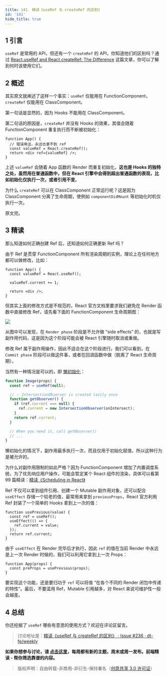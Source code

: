 ```yaml
---
title: 141. 精读《useRef 与 createRef 的区别》
id: '141'
hide_title: true
---
```


## 1 引言

`useRef` 是常用的 API，但还有一个 `createRef` 的 API，你知道他们的区别吗？通过 [React.useRef and React.createRef: The Difference](https://blog.bitsrc.io/react-useref-and-react-createref-the-difference-afedb9877d0f) 这篇文章，你可以了解到何时该使用它们。

## 2 概述

其实原文就阐述了这样一个事实：`useRef` 仅能用在 FunctionComponent，`createRef` 仅能用在 ClassComponent。

第一句话是显然的，因为 Hooks 不能用在 ClassComponent。

第二句话的原因是，`createRef` 并没有 Hooks 的效果，其值会随着 FunctionComponent 重复执行而不断被初始化：

```tsx
function App() {
  // 错误用法，永远也拿不到 ref
  const valueRef = React.createRef();
  return <div ref={valueRef} />;
}
```

上述 `valueRef` 会随着 App 函数的 Render 而重复初始化，**这也是 Hooks 的独特之处，虽然用在普通函数中，但在 React 引擎中会得到超出普通函数的表现，比如初始化仅执行一次，或者引用不变**。

为什么 `createRef` 可以在 ClassComponent 正常运行呢？这是因为 ClassComponent 分离了生命周期，使例如 `componentDidMount` 等初始化时机仅执行一次。

原文完。

## 3 精读

那么知道如何正确创建 Ref 后，还知道如何正确更新 Ref 吗？

由于 Ref 是贯穿 FunctionComponent 所有渲染周期的实例，理论上在任何地方都可以做修改，比如：

```tsx
function App() {
  const valueRef = React.useRef();

  valueRef.current += 1;

  return <div />;
}
```

但其实上面的修改方式是不规范的，React 官方文档里要求我们避免在 Render 函数中直接修改 Ref，请先看下面的 FunctionComponent 生命周期图：

![](https://cdn.jsdelivr.net/gh/ViktorWong/imgbed/img/20210412100958.png)

从图中可以发现，在 `Render phase` 阶段是不允许做 “side effects” 的，也就是写副作用代码，这是因为这个阶段可能会被 React 引擎随时取消或重做。

修改 Ref 属于副作用操作，因此不适合在这个阶段进行。我们可以看到，在 `Commit phase` 阶段可以做这件事，或者在回调函数中做（脱离了 React 生命周期）。

当然有一种情况是可以的，即 [懒初始化](https://reactjs.org/docs/hooks-faq.html#how-to-create-expensive-objects-lazily)：

```ts
function Image(props) {
  const ref = useRef(null);

  // ✅ IntersectionObserver is created lazily once
  function getObserver() {
    if (ref.current === null) {
      ref.current = new IntersectionObserver(onIntersect);
    }
    return ref.current;
  }

  // When you need it, call getObserver()
  // ...
}
```

懒初始化的情况下，副作用最多执行一次，而且仅用于初始化赋值，所以这种行为是被允许的。

为什么对副作用限制的如此严格？因为 FunctionComponent 增加了内置调度系统，为了优先响应用户操作，可能会暂定某个 React 组件的渲染，具体可以看第 99 篇精读：[精读《Scheduling in React》](https://github.com/dt-fe/weekly/blob/v2/099.%E7%B2%BE%E8%AF%BB%E3%80%8AScheduling%20in%20React%E3%80%8B.md)

Ref 不仅可以拿到组件引用、创建一个 Mutable 副作用对象，还可以配合 `useEffect` 存储一个较老的值，最常用来拿到 `previousProps`，React 官方利用 Ref 封装了一个简单的 Hooks 拿到上一次的值：

```tsx
function usePrevious(value) {
  const ref = useRef();
  useEffect(() => {
    ref.current = value;
  });
  return ref.current;
}
```

由于 `useEffect` 在 Render 完毕后才执行，因此 `ref` 的值在当前 Render 中永远是上一次 Render 时候的，我们可以利用它拿到上一次 Props：

```tsx
function App(props) {
  const preProps = usePrevious(props);
}
```

要实现这个功能，还是要归功于 `ref` 可以将值 “在各个不同的 Render 闭包中传递的特性”。最后，不要滥用 Ref，Mutable 引用越多，对 React 来说可维护性一般会越差。

## 4 总结

你还挖掘了 `useRef` 哪些有意思的使用方式？欢迎在评论区留言。

> 讨论地址是：[精读《useRef 与 createRef 的区别》 · Issue #236 · dt-fe/weekly](https://github.com/dt-fe/weekly/issues/236)

**如果你想参与讨论，请 [点击这里](https://github.com/dt-fe/weekly)，每周都有新的主题，周末或周一发布。前端精读 - 帮你筛选靠谱的内容。**

> 版权声明：自由转载-非商用-非衍生-保持署名（[创意共享 3.0 许可证](https://creativecommons.org/licenses/by-nc-nd/3.0/deed.zh)）
